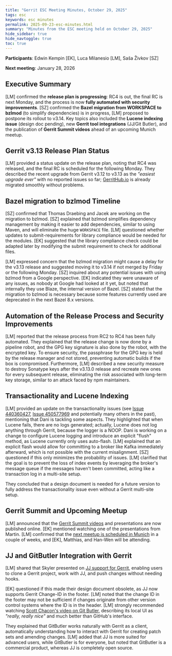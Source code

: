 ```yaml
---
title: "Gerrit ESC Meeting Minutes, October 29, 2025"
tags: esc
keywords: esc minutes
permalink: 2025-09-23-esc-minutes.html
summary: "Minutes from the ESC meeting held on October 29, 2025"
hide_sidebar: true
hide_navtoggle: true
toc: true
---
```


**Participants**: Edwin Kempin [EK], Luca Milanesio [LM], Saša Živkov [SZ]

**Next meeting**: January 28, 2026

## Executive Summary

[LM] confirmed the **release plan is progressing**: RC4 is out, the final RC is next Monday, and
the process is now **fully automated with security improvements**. [SZ] confirmed the **Bazel
migration from WORKSPACE to bzlmod** (to simplify dependencies) is in progress, [LM] proposed to
postpone its rollout to v3.14. Key topics also included the **Lucene indexing issue** (design doc pending),
new **Gerrit tool integrations** (JJ/Git Butler), and the publication of **Gerrit Summit videos**
ahead of an upcoming Munich meetup.

## Gerrit v3.13 Release Plan Status

[LM] provided a status update on the release plan, noting that RC4 was released, and the
final RC is scheduled for the following Monday. They described the recent upgrade from
Gerrit v3.12 to v3.13 as the _"easiest upgrade ever"_ with no reported issues so far;
[GerritHub.io](https://review.gerrithub.io) is already migrated smoothly without problems.

## Bazel migration to bzlmod Timeline

[SZ] confirmed that Thomas Draebing and Jacek are working on the migration to bzlmod.
[SZ] explained that bzlmod simplifies dependency management by making it easier to add
dependencies, similar to using Maven, and will eliminate the huge `WORKSPACE` file.
[LM] questioned whether updates to submit-requirements for library compliance
would be needed for the modules. [EK] suggested that the library compliance check could be
adapted later by modifying the submit requirement to check for additional files.

[LM] expressed concern that the bzlmod migration might cause a delay for the v3.13
release and suggested moving it to v3.14 if not merged by Friday or the following Monday.
[SZ] inquired about any potential issues with using bzlmod from a Google
perspective. [EK] indicated they were unaware of any issues, as nobody at Google had
looked at it yet, but noted that internally they use Blaze, the internal version of
Bazel. [SZ] stated that the migration to bzlmod is necessary because some features
currently used are deprecated in the next Bazel 8.x versions.

## Automation of the Release Process and Security Improvements

[LM] reported that the release process from RC2 to RC4 has been fully automated. They
explained that the release change is now done by a pipeline robot, and the GPG key
signature is also done by the robot, with the encrypted key. To ensure security, the
passphrase for the GPG key is held by the release manager and not stored, preventing
automatic builds if the box is compromised. Furthermore, [LM] described a new security
measure to destroy Sonatype keys after the v3.13.0 release and recreate new ones for every
subsequent release, eliminating the risk associated with long-term key storage, similar
to an attack faced by npm maintainers.

## Transactionality and Lucene Indexing

[LM] provided an update on the transactionality issues
(see [Issue 440360427](https://issues.gerritcodereview.com/issues/440360427),
[Issue 450577969](https://issues.gerritcodereview.com/issues/450577969)
and potentially many others in the past), mentioning that Dani is tackling
some aspects. They highlighted that when Lucene fails, there are no logs generated; actually,
Lucene does not log anything through Gerrit, because the logger is a NOOP.
Dani is working on a change to configure Lucene logging and
introduce an explicit "flush" method, as Lucene currently only uses auto-flash. [LM]
explained that an explicit flash would allow for committing to a broker like Kafka
immediately afterward, which is not possible with the current misalignment. [SZ]
questioned if this only minimizes the probability of issues. [LM] clarified that the goal
is to prevent the loss of index events by leveraging the broker's message queue if the
messages haven't been committed, acting like a transaction log in a multi-site setup.

They concluded that a design document is needed for a future version to fully address the
transactionality issue even without a Gerrit multi-site setup.

## Gerrit Summit and Upcoming Meetup

[LM] announced that the [Gerrit Summit videos](https://www.youtube.com/playlist?list=PLySCWiWz9cNuiJK2Uy3foHGvkxL3fBLUC)
and presentations are now published online.
[EK] mentioned watching one of the presentations from Martin. [LM] confirmed that the
[next meetup is scheduled in Munich](https://www.meetup.com/gerritmeets/events/310709185/)
in a couple of weeks, and [EK], Matthias, and Han-Wen will be attending.

## JJ and GitButler Integration with Gerrit

[LM] shared that Skyler presented on [JJ support for Gerrit](https://youtu.be/UwIJvXMs3_0),
enabling users to clone a Gerrit project, work with JJ, and push changes without needing hooks.

[EK] questioned if this made their design document obsolete, as JJ now supports Gerrit Change-ID
in the footer. [LM] noted that the change ID in the footer may not be sufficient if changes originate
from other version control systems where the ID is in the header. [LM] strongly
recommended watching [Scott Chacon's video on Git Butler](https://youtu.be/boJOHlJj5C0),
describing its local UI as _"really, really nice"_ and much better than GitHub's interface.

They explained that GitButler works naturally with Gerrit as a client, automatically understanding
how to interact with Gerrit for creating patch sets and amending changes. [LM] added that JJ is
more suited for advanced users, while GitButler is for everyone, but noted that GitButler
is a commercial product, whereas JJ is completely open source.
